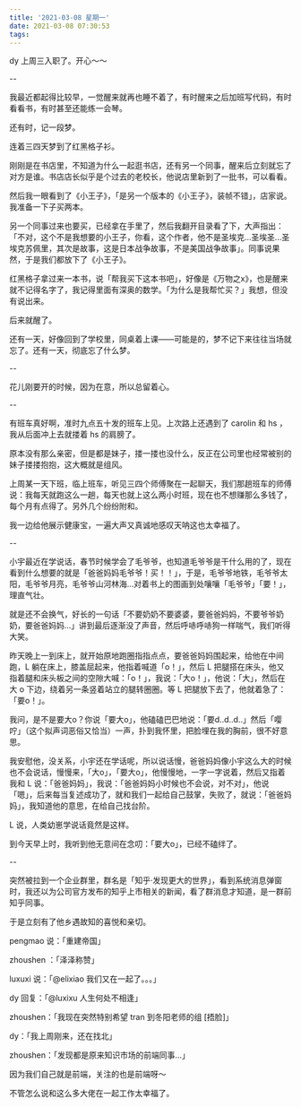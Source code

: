 ```yaml
---
title: '2021-03-08 星期一'
date: 2021-03-08 07:30:53
tags:
---
```


dy 上周三入职了。开心～～

--

我最近都起得比较早，一觉醒来就再也睡不着了，有时醒来之后加班写代码，有时看看书，有时甚至还能练一会琴。

还有时，记一段梦。

连着三四天梦到了红黑格子衫。

刚刚是在书店里，不知道为什么一起逛书店，还有另一个同事，醒来后立刻就忘了对方是谁。书店店长似乎是个过去的老校长，他说店里新到了一批书，可以看看。

然后我一眼看到了《小王子》，「是另一个版本的《小王子》，装帧不错」，店家说。我准备一下子买两本。

另一个同事过来也要买，已经拿在手里了，然后我翻开目录看了下，大声指出：「不对，这个不是我想要的小王子，你看，这个作者，他不是圣埃克...圣埃圣...圣埃克苏佩里，其次是故事，这是日本战争故事，不是美国战争故事」。同事说果然，于是我们都放下了《小王子》。

红黑格子拿过来一本书，说「帮我买下这本书吧」，好像是《万物之x》，也是醒来就不记得名字了，我记得里面有深奥的数学。「为什么是我帮忙买？」我想，但没有说出来。

后来就醒了。

还有一天，好像回到了学校里，同桌着上课——可能是的，梦不记下来往往当场就忘了。还有一天，彻底忘了什么梦。

--

花儿刚要开的时候，因为在意，所以总留着心。

--

有班车真好啊，准时九点五十发的班车上见。上次路上还遇到了 carolin 和 hs ，我从后面冲上去就搂着 hs 的肩膀了。

原本没有那么亲密，但是都是妹子，搂一搂也没什么，反正在公司里也经常被别的妹子搂搂抱抱，这大概就是组风。

上周某一天下班，临上班车，听见三四个师傅聚在一起聊天，我们那趟班车的师傅说：我每天就跑这么一趟，每天也就上这么两小时班，现在也不想赚那么多钱了，每个月有点得了。另外几个纷纷附和。

我一边给他展示健康宝，一遍大声又真诚地感叹天呐这也太幸福了。

--

小宇最近在学说话，春节时候学会了毛爷爷，也知道毛爷爷是干什么用的了，现在看到什么想要的就是「爸爸妈妈毛爷爷！买！！」，于是，毛爷爷地铁，毛爷爷太阳，毛爷爷月亮，毛爷爷山河林海...对着书上的图画到处嚷嚷「毛爷爷」「要！」，理直气壮。

就是还不会换气，好长的一句话「不要奶奶不要婆婆，要爸爸妈妈，不要爷爷奶奶，要爸爸妈妈...」讲到最后逐渐没了声音，然后呼哧呼哧狗一样喘气，我们听得大笑。

昨天晚上一到床上，就开始原地跑圈指指点点，要爸爸妈妈围起来，给他在中间跑，L 躺在床上，膝盖屈起来，他指着喊道「o！」，然后 L 把腿搭在床头，他又指着腿和床头板之间的空隙大喊：「o！」，我说：「大o！」，他说：「大」，然后在大 o 下边，绕着另一条竖着站立的腿转圈圈。等 L 把腿放下去了，他就着急了：「要o！」。

我问，是不是要大o？你说「要大o」，他磕磕巴巴地说：「要d..d..d..」然后「嘤咛」（这个拟声词恶俗又恰当）一声，扑到我怀里，把脸埋在我的胸前，很不好意思。

我安慰他，没关系，小宇还在学话呢，所以说话慢，爸爸妈妈像小宇这么大的时候也不会说话，慢慢来，「大o」，「要大o」，他慢慢地，一字一字说着，然后又指着我和 L 说：「爸爸妈妈」，我说：「爸爸妈妈小时候也不会说，对不对」，他说「嗯」，后来每当复述成功了，就和我们一起给自己鼓掌，失败了，就说：「爸爸妈妈」，我知道他的意思，在给自己找台阶。

L 说，人类幼崽学说话竟然是这样。

到今天早上时，我听到他无意间在念叨：「要大o」，已经不磕绊了。

--

突然被拉到一个企业群里，群名是「知乎·发现更大的世界」，看到系统消息弹窗时，我还以为公司官方发布的知乎上市相关的新闻，看了群消息才知道，是一群前知乎同事。

于是立刻有了他乡遇故知的喜悦和亲切。

pengmao 说：「重建帝国」

zhoushen ：「泽泽称赞」

luxuxi 说：「@elixiao 我们又在一起了。。。」

dy 回复：「@luxixu  人生何处不相逢」

zhoushen：「我现在突然特别希望 tran 到冬阳老师的组  [捂脸]」

dy：「我上周刚来，还在找北」

zhoushen：「发现都是原来知识市场的前端同事…」

因为我们自己就是前端，关注的也是前端呀～

不管怎么说和这么多大佬在一起工作太幸福了。



